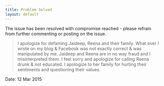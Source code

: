 ```yaml
---
title: Problem Solved
layout: default
---
```


The issue has been resolved with compromise reached - please refrain from further commenting or posting on the issue.

> I apologize for defaming Jaideep, Reena and their family. What ever I wrote on my blog & Facebook was not 
> exactly correct & was manipulated by me. Jaideep and Reena are in no way fraud and I misinterpreted them. 
> I feel sorry and apologize for calling Reena drunk & not educated. I apologize to her family for hurting 
> their sentiments and questioning their values.

Date: 12 Mar 2015

